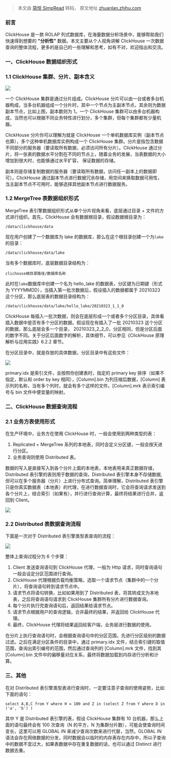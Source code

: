 > 本文由 [简悦 SimpRead](http://ksria.com/simpread/) 转码， 原文地址 [zhuanlan.zhihu.com](https://zhuanlan.zhihu.com/p/359924260)

### **前言**

ClickHouse 是一款 ROLAP 列式数据库，在海量数据分析场景中，能够帮助我们快速得到想要的 **"分析性"** 数据。本文主要从个人视角讲解 ClickHouse 一次数据查询的整体流程，更多的是自己的一些理解和思考，如有不对，欢迎指出和交流。

### **一、ClickHouse 数据组织形式**

### **1.1 ClickHouse 集群、分片、副本含义**

![](https://pic2.zhimg.com/v2-c99a195436e4dfc551ae80889dc316ed_b.jpg)

一个 ClickHouse 集群是通过分片组成。ClickHouse 分片可以由一台或者多台机器构成，当多台机器组成一个分片时，其中一个节点为主副本节点，其余则为数据副本节点，比如上图，副本数则为 1。一个 ClickHouse 集群可以由多台机器构成，当然也可以根据不同业务特性进行划分，多个集群，但每个集群都有少量机器。

ClickHouse 分片你可以理解为就是 ClickHouse 一个单机数据库实例（副本节点也算），多个这种单机数据库实例构成一个 ClickHouse 集群。分片是指包含数据不同部分的服务器（要读取所有数据，必须访问所有分片）。ClickHouse 通过分片，将一张表的数据水平分割在不同的节点上，随着业务的发展，当表数据的大小增加到很大时，也能够通过水平扩容， 保证数据的存储。

副本则是存储复制数据的服务器（要读取所有数据，访问任一副本上的数据即可）。ClickHouse 通过副本节点进行数据冗余存储，用空间来换取数据可用性，当主副本节点不可用时，能够选择其他副本节点进行数据服务。

### **1.2 MergeTree 表数据组织形式**

MergeTree 表引擎数据组织形式从单个分片视角来看，底层通过目录 + 文件的方式进行组织。首先，ClickHouse 会有数据根目录，假设数据根目录为：

```
/data/clickhouse/data
```

现在用户创建了一个数据库为 lake 的数据库，那么在这个根目录创建一个为`lake`的目录：

```
/data/clickhouse/data/lake
```

当有多个数据库时，底层数据目录结构为：

```
clichouse根目录路径/数据库名称
```

此时在`lake`数据库中创建一个名为 hello_lake 的数据表，分区键为日期键（形式为 YYYYMMDD），当插入第一批次数据后，假设插入的数据都属于 20210323 这个分区，那么底层表的数据目录结构为：

```
/data/clickhouse/data/lake/hello_lake/20210323_1_1_0
```

ClickHouse 每插入一批次数据，则会在底层形成一个或者多个分区目录，具体看插入数据中是否有多个分区的数据。假设现在有插入了一批 20210323 这个分区的数据，那么底层会多一个目录， 20210323_2_2_0，分区相同，但是分区后面的数字不同。关于分区后面数字的解析，具体细节，可以参见《ClickHouse 原理解析与应用实践》6.2.2 章节。

在分区目录中，就是存放的具体数据，分区目录中有这些文件：

![](https://pic3.zhimg.com/v2-16559dbe99d6ef1e162a6dd6ef761a4a_b.jpg)

primary.idx 是索引文件，会按照你创建表时，指定的 primary key 排序（如果不指定，默认和 order by key 相同），[Column].bin 为列压缩后数据，[Column] 表示列的名称，当有多个列时，就会有多个这样的文件。[Column].mrk 表示索引编号与 bin 文件中便宜量的映射。

### **二、ClickHouse 数据查询流程**

### **2.1 业务方表使用形式**

在生产环境中，业务方在使用 ClickHouse 时，一般会使用到两种类型的表：

1.  Replicated + MergeTree 系列的本地表，同时会定义分区键，一般会按天进行分区。
2.  业务查询则使用 Distributed 表。

数据的写入是直接写入到各个分片上面的本地表，本地表用来真正数据存储，Distributed 表引擎的表则用于数据的查询，Distributed 表引擎本身不存储数据, 但可以在多个服务器（分片）上进行分布式查询。简单理解，Distributed 表引擎只是你真实数据表（本地表）的代理，在进行数据查询时，它会将查询请求发送到各个分片上，结合索引（如果有），并行进行查询计算，最终将结果进行合并，返回到 Client。

![](https://pic4.zhimg.com/v2-f638365a071b4631fe46144bb7e58e77_b.jpg)

### **2.2 Distributed 表数据查询流程**

下面是一次对于 Distributed 表引擎类型表查询的流程：

![](https://pic4.zhimg.com/v2-592e1f1083d7ba793992c18f58145843_b.jpg)

整体上查询过程分为 6 个步骤：

1.  Client 发送查询语句到 ClickHouse 代理，一般为 Http 请求，同时查询语句一般会设定分区范围进行查询。
2.  ClickHouse 代理根据负载均衡策略，选取一个请求节点（集群中的一个分片），将查询语句转到请求节点中。
3.  请求节点将语句转换，比如如果用到了 Distributed 表，将其转成文为本地表，之后将查询语句请求到 ClickHouse 集群所有分片进行数据查询。
4.  每个分片执行完查询语句后，返回结果给请求节点。
5.  请求节点根据用户的查询逻辑，合并最终的结果，并返回给 ClickHouse 代理。
6.  最终，ClickHouse 代理将结果返回给客户端，业务层进行数据的使用。

在分片上执行查询语句时，会根据查询语句中的分区范围，先进行分区级别的数据过滤。之后在满足分区条件的目录中，通过 primary.idx 文件，结合索引键的取值范围，查询出索引编号的范围，然后通过查询列的 [Column].mrk 文件，找到其 [Column].bin 文件中的偏移量对应关系，最终将数据加载到内存进行分析和计算。

### **三、其他**

在对 Distributed 表引擎类型表进行查询时，一定要注意子查询的使用姿势，比如下面的语句：

```
select A,B,C from Y where H = 100 and Z in (select Z from Y where D in ('a', 'b') )
```

其中 Y 是 Distributed 表引擎的表，假设 ClickHouse 集群有 10 台机器，那么上面的语句最终会有 100 次查询（N 的平方，N 为集群分片数），可能会使查询时间变长，这里可以用 GLOBAL IN 来减少查询次数来进行代替，当然，GLOBAL IN 语法会存在网络数据的分发，同时数据会以临时的内存表存在内存中，所以子查询中的数据不宜过大，如果表数据中存在重复数据的话，也可以通过 Distinct 进行数据去重。
